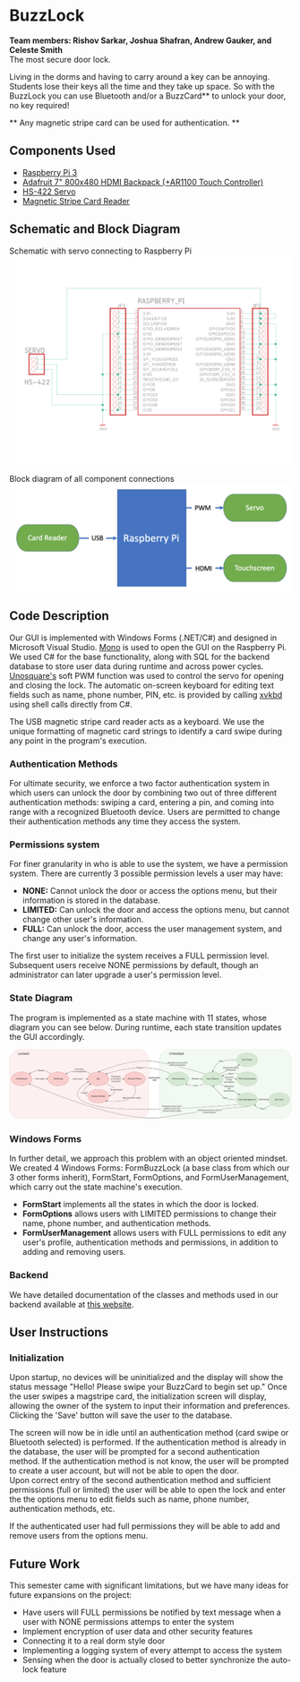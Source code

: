 # BuzzLock
<b> Team members: Rishov Sarkar, Joshua Shafran, Andrew Gauker, and Celeste Smith</b><br/>
The most secure door lock. <br/>

Living in the dorms and having to carry around a key can be annoying. Students lose their keys all the time and they take up space. So with the BuzzLock you can use Bluetooth and/or a BuzzCard** to unlock your door, no key required!

** Any magnetic stripe card can be used for authentication. **

## Components Used
 
  - [Raspberry Pi 3](https://www.raspberrypi.org/products/raspberry-pi-3-model-b/)
  - [Adafruit 7" 800x480 HDMI Backpack (+AR1100 Touch Controller)](https://www.adafruit.com/product/2407)
  - [HS-422 Servo](https://www.sparkfun.com/products/11884)
  - [Magnetic Stripe Card Reader](https://www.amazon.com/2xhome-Magnetic-Registry-Register-Quickbook/dp/B00E85TH9I/ref=sr_1_10?crid=UIZM18I37O7M&keywords=magstripe%2Breader&qid=1584997590&sprefix=%2Caps%2C227&sr=8-10&th=1)

## Schematic and Block Diagram

Schematic with servo connecting to Raspberry Pi
![BuzzLock Schematic](https://github.com/ArkaneMoose/BuzzLock/blob/master/Documentation/4180%20Schematic%20Window.png)

 Block diagram of all component connections
 ![BuzzLock Block Diagram](https://github.com/ArkaneMoose/BuzzLock/blob/master/Documentation/4180%20Block%20Diagram.png)


## Code Description

Our GUI is implemented with Windows Forms (.NET/C#) and designed in Microsoft Visual Studio. [Mono](https://www.mono-project.com/) is used to open the GUI on the Raspberry Pi. We used C# for the base functionality, along with SQL for the backend database to store user data during runtime and across power cycles. [Unosquare's](https://unosquare.github.io/raspberryio/) soft PWM function was used to control the servo for opening and closing the lock. The automatic on-screen keyboard for editing text fields such as name, phone number, PIN, etc. is provided by calling [xvkbd](http://t-sato.in.coocan.jp/xvkbd/) using shell calls directly from C#. 

The USB magnetic stripe card reader acts as a keyboard. We use the unique formatting of magnetic card strings to identify a card swipe during any point in the program's execution. 

### Authentication Methods

For ultimate security, we enforce a two factor authentication system in which users can unlock the door by combining two out of three different authentication methods: swiping a card, entering a pin, and coming into range with a recognized Bluetooth device. Users are permitted to change their authentication methods any time they access the system.

### Permissions system

For finer granularity in who is able to use the system, we have a permission system. There are currently 3 possible permission levels a user may have:

- **NONE:** Cannot unlock the door or access the options menu, but their information is stored in the database.
- **LIMITED:** Can unlock the door and access the options menu, but cannot change other user's information.
- **FULL:** Can unlock the door, access the user management system, and change any user's information.

The first user to initialize the system receives a FULL permission level. Subsequent users receive NONE permissions by default, though an administrator can later upgrade a user's permission level. 

### State Diagram

The program is implemented as a state machine with 11 states, whose diagram you can see below. During runtime, each state transition updates the GUI accordingly. 

![State Diagram](https://github.com/ArkaneMoose/BuzzLock/blob/master/Documentation/4180%20State%20Diagram.png)

### Windows Forms

In further detail, we approach this problem with an object oriented mindset. We created 4 Windows Forms: FormBuzzLock (a base class from which our 3 other forms inherit), FormStart, FormOptions, and FormUserManagement, which carry out the state machine's execution. 

- **FormStart** implements all the states in which the door is locked. 
- **FormOptions** allows users with LIMITED permissions to change their name, phone number, and authentication methods. 
- **FormUserManagement** allows users with FULL permissions to edit any user's profile, authentication methods and permissions, in addition to adding and removing users.

### Backend

We have detailed documentation of the classes and methods used in our backend available at [this website](https://buzzlock-docs.netlify.app/api/buzzlockgui.backend). 

## User Instructions
### Initialization

Upon startup, no devices will be uninitialized and the display will show the status message "Hello! Please swipe your BuzzCard to begin set up." Once the user swipes a magstripe card, the initialization screen will display, allowing the owner of the system to input their information and preferences. Clicking the 'Save' button will save the user to the database. <br/>

The screen will now be in idle until an authentication method (card swipe or Bluetooth selected) is performed.  If the authentication method is already in the database, the user will be prompted for a second authentication method.  If the authentication method is not know, the user will be prompted to create a user account, but will not be able to open the door.  
Upon correct entry of the second authentication method and sufficient permissions (full or limited) the user will be able to open the lock and enter the the options menu to edit fields such as name, phone number, authentication methods, etc.  <br/>

If the authenticated user had full permissions they will be able to add and remove users from the options menu.  

## Future Work

This semester came with significant limitations, but we have many ideas for future expansions on the project:
  - Have users will FULL permissions be notified by text message when a user with NONE permissions attemps to enter the system
  - Implement encryption of user data and other security features
  - Connecting it to a real dorm style door
  - Implementing a logging system of every attempt to access the system
  - Sensing when the door is actually closed to better synchronize the auto-lock feature
